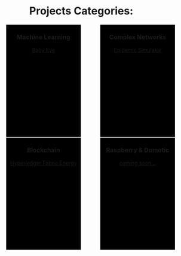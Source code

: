   <div align="center" style="height:500px;">    
    <h1>Projects Categories:</h1>
    <div style="float:left;border:1px solid white;width:200px;height:300px;background-color:black;margin-left:50px">
      <h3>Machine Learning</h3>
        <p><a href="babyeye.html">Baby Eye</a></p>
    </div>
    <div style="float:left;border:1px solid white;width:200px;height:300px;margin-left:50px;background-color:black;">
      <h3>Complex Networks</h3>
        <p><a href="epidemic-simulator.html">Epidemic Simulator</a></p>
    </div>
    <div style="float:left;border:1px solid white;width:200px;height:300px;margin-left:50px;background-color:black;">
      <h3>Blockchain</h3>
        <p><a href="hyperledger.html">Hyperledger Fabric Energy</a></p>
      <!--h3>Raspberry & Domotic</h3-->
    </div>
    <div style="float:left;border:1px solid white;width:200px;height:300px;margin-left:50px;background-color:black;">
      <h3>Raspberry & Domotic</h3>
        <p><a href="hyperledger.html">coming soon...</a></p>
    </div>  
  </div>

